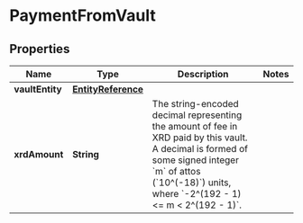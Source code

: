 

# PaymentFromVault


## Properties

| Name | Type | Description | Notes |
|------------ | ------------- | ------------- | -------------|
|**vaultEntity** | [**EntityReference**](EntityReference.md) |  |  |
|**xrdAmount** | **String** | The string-encoded decimal representing the amount of fee in XRD paid by this vault. A decimal is formed of some signed integer &#x60;m&#x60; of attos (&#x60;10^(-18)&#x60;) units, where &#x60;-2^(192 - 1) &lt;&#x3D; m &lt; 2^(192 - 1)&#x60;.  |  |



